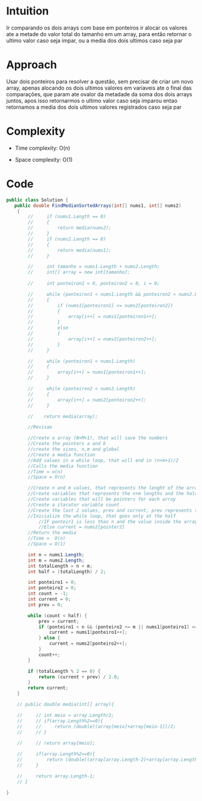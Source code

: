 # Intuition
Ir comparando os dois arrays com base em ponteiros ir alocar os valores ate a metade do valor total do tamanho em um array, para então retornar o ultimo valor caso seja impar, ou a media dos dois ultimos caso seja par

# Approach
Usar dois ponteiros para resolver a questão, sem precisar de criar um novo array, apenas alocando os dois ultimos valores em variaveis ate o final das comparações, que param ate ovalor da metadade da soma dos dois arrays juntos, apos isso retornarmos o ultimo valor caso seja imparou entao retornamos a media dos dois ultimos valores registrados caso seja par

# Complexity
- Time complexity: O(n)

- Space complexity: O(1)

# Code
```csharp []
public class Solution {
   public double FindMedianSortedArrays(int[] nums1, int[] nums2)
    {
        //     if (nums1.Length == 0)
        //     {
        //         return media(nums2);
        //     }
        //     if (nums2.Length == 0)
        //     {
        //         return media(nums1);
        //     }

        //     int tamanho = nums1.Length + nums2.Length;
        //     int[] array = new int[tamanho];
            
        //     int ponteiron1 = 0, ponteiron2 = 0, i = 0;

        //     while (ponteiron1 < nums1.Length && ponteiron2 < nums2.Length)
        //     {
        //         if (nums1[ponteiron1] <= nums2[ponteiron2])
        //         {
        //             array[i++] = nums1[ponteiron1++];
        //         }
        //         else
        //         {
        //             array[i++] = nums2[ponteiron2++];
        //         }
        //     }

        //     while (ponteiron1 < nums1.Length)
        //     {
        //         array[i++] = nums1[ponteiron1++];
        //     }

        //     while (ponteiron2 < nums2.Length)
        //     {
        //         array[i++] = nums2[ponteiron2++];
        //     }

        //    return media(array);

        //Revisao

        //Create a array (N+M+1), that will save the numbers
        //Create the pointers a and b
        //create the sizes, n,m and global
        //Create a media function
        //Add values in a while loop, that will end in (n+m+1)/2
        //Calls the media function
        //Time = o(n)
        //Space = O(n)

        //Create n and m values, that represents the lenght of the arrays
        //Create variables that represents the n+m lengths and the halve value
        //Create variables that will be pointers for each array
        //Create a itarator variable count
        //Create the last 2 values, prev and current, prev represents the last value that will serve if the total length if is even
        //Inicialize the while loop, that goes only at the half
            //IF ponteir1 is less than n and the value inside the array is lass tha value in the array2, we put current = nums1[ponteir1]
            //Else current = nums2[pointer2]
        //Return the media
        //Time =  O(n)
        //Space = O(1)

        int n = nums1.Length;
        int m = nums2.Length;
        int totalLength = n + m;
        int half = (totalLength) / 2; 

        int ponteiro1 = 0; 
        int ponteiro2 = 0;
        int count = -1;
        int current = 0;
        int prev = 0;

        while (count < half) { 
            prev = current; 
            if (ponteiro1 < n && (ponteiro2 >= m || nums1[ponteiro1] <= nums2[ponteiro2])) {
                current = nums1[ponteiro1++];
            } else {
                current = nums2[ponteiro2++];
            }
            count++;
        }

        if (totalLength % 2 == 0) {
            return (current + prev) / 2.0;
        } 
        return current;
    }

    // public double media(int[] array){

    //     // int meio = array.Length/2;
    //     // if(array.Length%2==0){
    //     //     return (double)(array[meio]+array[meio-1])/2;
    //     // }
        
    //     // return array[meio];

    //     if(array.Length%2==0){
    //         return (double)(array[array.Length-2]+array[array.Length-1])/2;
    //     }

    //     return array.Length-1;
    // }

}
```
